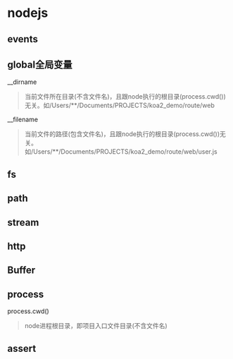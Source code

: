 # nodejs  

## events  

## global全局变量  

__dirname  
> 当前文件所在目录(不含文件名)，且跟node执行的根目录(process.cwd())无关。如/Users/**/Documents/PROJECTS/koa2_demo/route/web

__filename  
> 当前文件的路径(包含文件名)，且跟node执行的根目录(process.cwd())无关。如/Users/**/Documents/PROJECTS/koa2_demo/route/web/user.js  

## fs  

## path

## stream  

## http  

## Buffer  

## process  

process.cwd()  
> node进程根目录，即项目入口文件目录(不含文件名)

## assert  
